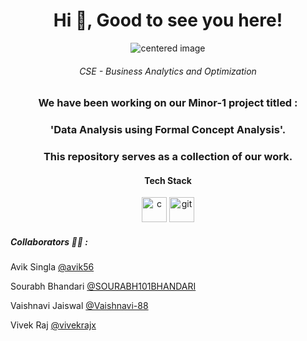 
<h1 align="center">Hi 👋, Good to see you here!</h1>  
<p align = "center">
    <img src="https://s3.amazonaws.com/upes-prod/media/1340/upes-logo.png" alt="centered image" />
</p>
<h6 align="center">CSE - Business Analytics and Optimization</h6>

<h3 align="center">We have been working on our Minor-1 project titled :</h3><h3 align="center">'Data Analysis using Formal Concept Analysis'. </h3>
<h3 align="center">This repository serves as a collection of our work.</h3>  
  
<h4 align="center">Tech Stack</h4>
<p align="center"><img src="https://devicons.github.io/devicon/devicon.git/icons/c/c-original.svg" alt="c" width="40" height="40"/> <img src="https://www.vectorlogo.zone/logos/git-scm/git-scm-icon.svg" alt="git" width="40" height="40"/></p>
 <! -- comment -->
<h5>Collaborators 🧡🙌 :</h5>
<p>Avik Singla <a href="https://github.com/avik56">@avik56</a><br></p>
<p>Sourabh Bhandari <a href="https://github.com/SOURABH101BHANDARI">@SOURABH101BHANDARI</a><br></p>
<p>Vaishnavi Jaiswal <a href="https://github.com/vaishnavi-88">@Vaishnavi-88</a><br></p>
<p>Vivek Raj <a href="https://github.com/vivekrajx">@vivekrajx</a><br></p>
